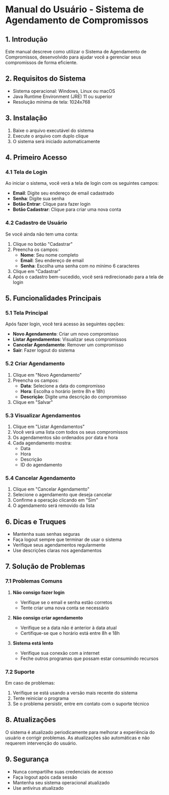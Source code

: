 # Manual do Usuário - Sistema de Agendamento de Compromissos

## 1. Introdução
Este manual descreve como utilizar o Sistema de Agendamento de Compromissos, desenvolvido para ajudar você a gerenciar seus compromissos de forma eficiente.

## 2. Requisitos do Sistema
- Sistema operacional: Windows, Linux ou macOS
- Java Runtime Environment (JRE) 11 ou superior
- Resolução mínima de tela: 1024x768

## 3. Instalação
1. Baixe o arquivo executável do sistema
2. Execute o arquivo com duplo clique
3. O sistema será iniciado automaticamente

## 4. Primeiro Acesso

### 4.1 Tela de Login
Ao iniciar o sistema, você verá a tela de login com os seguintes campos:
- **Email**: Digite seu endereço de email cadastrado
- **Senha**: Digite sua senha
- **Botão Entrar**: Clique para fazer login
- **Botão Cadastrar**: Clique para criar uma nova conta

### 4.2 Cadastro de Usuário
Se você ainda não tem uma conta:
1. Clique no botão "Cadastrar"
2. Preencha os campos:
   - **Nome**: Seu nome completo
   - **Email**: Seu endereço de email
   - **Senha**: Escolha uma senha com no mínimo 6 caracteres
3. Clique em "Cadastrar"
4. Após o cadastro bem-sucedido, você será redirecionado para a tela de login

## 5. Funcionalidades Principais

### 5.1 Tela Principal
Após fazer login, você terá acesso às seguintes opções:
- **Novo Agendamento**: Criar um novo compromisso
- **Listar Agendamentos**: Visualizar seus compromissos
- **Cancelar Agendamento**: Remover um compromisso
- **Sair**: Fazer logout do sistema

### 5.2 Criar Agendamento
1. Clique em "Novo Agendamento"
2. Preencha os campos:
   - **Data**: Selecione a data do compromisso
   - **Hora**: Escolha o horário (entre 8h e 18h)
   - **Descrição**: Digite uma descrição do compromisso
3. Clique em "Salvar"

### 5.3 Visualizar Agendamentos
1. Clique em "Listar Agendamentos"
2. Você verá uma lista com todos os seus compromissos
3. Os agendamentos são ordenados por data e hora
4. Cada agendamento mostra:
   - Data
   - Hora
   - Descrição
   - ID do agendamento

### 5.4 Cancelar Agendamento
1. Clique em "Cancelar Agendamento"
2. Selecione o agendamento que deseja cancelar
3. Confirme a operação clicando em "Sim"
4. O agendamento será removido da lista

## 6. Dicas e Truques
- Mantenha suas senhas seguras
- Faça logout sempre que terminar de usar o sistema
- Verifique seus agendamentos regularmente
- Use descrições claras nos agendamentos

## 7. Solução de Problemas

### 7.1 Problemas Comuns
1. **Não consigo fazer login**
   - Verifique se o email e senha estão corretos
   - Tente criar uma nova conta se necessário

2. **Não consigo criar agendamento**
   - Verifique se a data não é anterior à data atual
   - Certifique-se que o horário está entre 8h e 18h

3. **Sistema está lento**
   - Verifique sua conexão com a internet
   - Feche outros programas que possam estar consumindo recursos

### 7.2 Suporte
Em caso de problemas:
1. Verifique se está usando a versão mais recente do sistema
2. Tente reiniciar o programa
3. Se o problema persistir, entre em contato com o suporte técnico

## 8. Atualizações
O sistema é atualizado periodicamente para melhorar a experiência do usuário e corrigir problemas. As atualizações são automáticas e não requerem intervenção do usuário.

## 9. Segurança
- Nunca compartilhe suas credenciais de acesso
- Faça logout após cada sessão
- Mantenha seu sistema operacional atualizado
- Use antivírus atualizado 